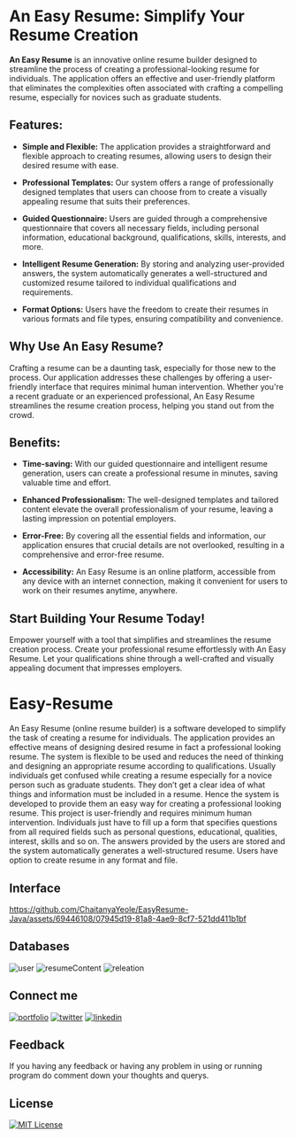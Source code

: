 

# An Easy Resume: Simplify Your Resume Creation

**An Easy Resume** is an innovative online resume builder designed to streamline the process of creating a professional-looking resume for individuals. The application offers an effective and user-friendly platform that eliminates the complexities often associated with crafting a compelling resume, especially for novices such as graduate students.

## Features:

- **Simple and Flexible:** The application provides a straightforward and flexible approach to creating resumes, allowing users to design their desired resume with ease.

- **Professional Templates:** Our system offers a range of professionally designed templates that users can choose from to create a visually appealing resume that suits their preferences.

- **Guided Questionnaire:** Users are guided through a comprehensive questionnaire that covers all necessary fields, including personal information, educational background, qualifications, skills, interests, and more.

- **Intelligent Resume Generation:** By storing and analyzing user-provided answers, the system automatically generates a well-structured and customized resume tailored to individual qualifications and requirements.

- **Format Options:** Users have the freedom to create their resumes in various formats and file types, ensuring compatibility and convenience.

## Why Use An Easy Resume?

Crafting a resume can be a daunting task, especially for those new to the process. Our application addresses these challenges by offering a user-friendly interface that requires minimal human intervention. Whether you're a recent graduate or an experienced professional, An Easy Resume streamlines the resume creation process, helping you stand out from the crowd.

## Benefits:

- **Time-saving:** With our guided questionnaire and intelligent resume generation, users can create a professional resume in minutes, saving valuable time and effort.

- **Enhanced Professionalism:** The well-designed templates and tailored content elevate the overall professionalism of your resume, leaving a lasting impression on potential employers.

- **Error-Free:** By covering all the essential fields and information, our application ensures that crucial details are not overlooked, resulting in a comprehensive and error-free resume.

- **Accessibility:** An Easy Resume is an online platform, accessible from any device with an internet connection, making it convenient for users to work on their resumes anytime, anywhere.

## Start Building Your Resume Today!

Empower yourself with a tool that simplifies and streamlines the resume creation process. Create your professional resume effortlessly with An Easy Resume. Let your qualifications shine through a well-crafted and visually appealing document that impresses employers.

# Easy-Resume
An Easy Resume (online resume builder) is a software developed to simplify the  task of creating a resume for individuals. The application provides an effective  means of designing desired resume in fact a professional looking resume. The  system is flexible to be used and reduces the need of thinking and designing an  appropriate resume according to qualifications. Usually individuals get confused  while creating a resume especially for a novice person such as graduate students.  They don’t get a clear idea of what things and information must be included in a  resume. Hence the system is developed to provide them an easy way for creating  a professional looking resume. This project is user-friendly and requires minimum human intervention.  Individuals just have to fill up a form that specifies questions from all required  fields such as personal questions, educational, qualities, interest, skills and so on.  The answers provided by the users are stored and the system automatically  generates a well-structured resume. Users have option to create resume in any  format and file.

## Interface


https://github.com/ChaitanyaYeole/EasyResume-Java/assets/69446108/07945d19-81a8-4ae9-8cf7-521dd411b1bf

## Databases

![user](https://github.com/ChaitanyaYeole/EasyResume-Java/assets/69446108/f2fa1c88-3f36-499c-81d8-f69102deea62)
![resumeContent](https://github.com/ChaitanyaYeole/EasyResume-Java/assets/69446108/b6d5fd63-d6b8-42b3-b34d-ba9b80b2dc92)
![releation](https://github.com/ChaitanyaYeole/EasyResume-Java/assets/69446108/1bcb0d08-eb8d-47d7-b6de-a8d583f791e4)


## Connect me



[![portfolio](https://img.shields.io/badge/Github-000?style=for-the-badge&logo=github&logoColor=white)](https://katherineoelsner.com/)
[![twitter](https://img.shields.io/badge/twitter-1DA1F2?style=for-the-badge&logo=twitter&logoColor=white)](https://twitter.com/chaitanyayeole7)
[![linkedin](https://img.shields.io/badge/linkedin-0A66C2?style=for-the-badge&logo=linkedin&logoColor=white)](https://www.linkedin.com/in/chaitnyayeole/)



## Feedback

If you having any feedback or having any problem in using or running program do comment down your thoughts and querys.


## License

[![MIT License](https://img.shields.io/badge/License-MIT-green.svg)](https://choosealicense.com/licenses/mit/)



